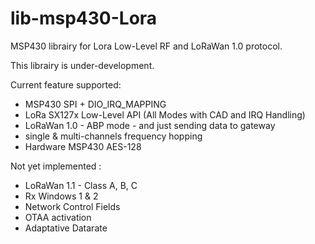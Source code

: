 # lib-msp430-Lora
MSP430 librairy for Lora Low-Level RF and LoRaWan 1.0 protocol.

This librairy is under-development.

Current feature supported:
- MSP430 SPI + DIO_IRQ_MAPPING
- LoRa SX127x Low-Level API (All Modes with CAD and IRQ Handling)
- LoRaWan 1.0 - ABP mode - and just sending data to gateway
- single & multi-channels frequency hopping
- Hardware MSP430 AES-128

Not yet implemented :
- LoRaWan 1.1 - Class A, B, C
- Rx Windows 1 & 2
- Network Control Fields
- OTAA activation
- Adaptative Datarate
